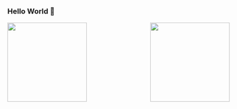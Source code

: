 ### Hello World 👋

<!--

- 🌱 I’m currently learning Front-End
- 📫 How to reach me: https://odiegosilva.dev.br
 -->
 
  
<div  style="display: inline_block">
  <a href="https://github.com/odiegosilva1">
  <img height="180em" src="https://github-readme-stats.vercel.app/api?username=odiegosilva1&show_icons=true&theme=dark&include_all_commits=true&count_private=true"/>
  <img align="right" height="180em" src="https://github-readme-stats.vercel.app/api/top-langs/?username=odiegosilva1&layout=compact&langs_count=7&theme=dark"/>
</div>
  

  



